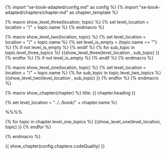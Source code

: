 {% import "se-book-adapted/config.md" as config %}
{% import "se-book-adapted/chapters/chapter.md" as chapter_template %}


{% macro show_level_three(location, topic) %}
{% set level_location =  location + "/" + topic.name %}
  <panel type="seamless" expanded>
    <span slot="header" class="panel-title"><include src="{{ level_location }}/text.md#title"/></span>
    <include src="{{ level_location }}/text.md#body" />
  </panel>
{% endmacro %}


{% macro show_level_two(location, topic) %}
{% set level_location =  location + "/" + topic.name %}
{% set level_is_empty =  (topic.name == "") %}
{% if not level_is_empty %}
  <panel type="seamless" expanded>
    <span slot="header" class="panel-title"><include src="{{ level_location }}/text.md#title"/></span>
{% endif %}
  {% for sub_topic in topic.level_three_topics %}
    {{show_level_three(level_location , sub_topic) }}
  {% endfor %}
{% if not level_is_empty %}
  </panel>
{% endif %}
{% endmacro %}


{% macro show_level_one(location, topic) %}
{% set level_location =  location + "/" + topic.name %}
<panel type="seamless" expanded>
  <span slot="header" class="panel-title"><include src="{{ level_location }}/text.md#title" /></span>
  {% for sub_topic in topic.level_two_topics %}
    {{show_level_two(level_location , sub_topic) }}
  {% endfor %}
</panel>
{% endmacro %}


{% macro show_chapter(chapter) %}
<frontmatter>
title: {{ chapter.heading }}
</frontmatter>

{% set level_location =  "../../book/" + chapter.name %}
<link rel="stylesheet" href="{{baseUrl}}/book/css/textbook.css">

<div class="website-content" id="all">

%%**<include src="{{ level_location }}/../path.md" inline />**%%

<div id="title">
  <include src="{{ level_location }}/text.md#title" />
</div>

<div id="main">

{% for topic in chapter.level_one_topics %}
  {{show_level_one(level_location, topic) }}
{% endfor %}

</div>

</div>
{% endmacro %}

{{ show_chapter(config.chapters.codeQuality) }}